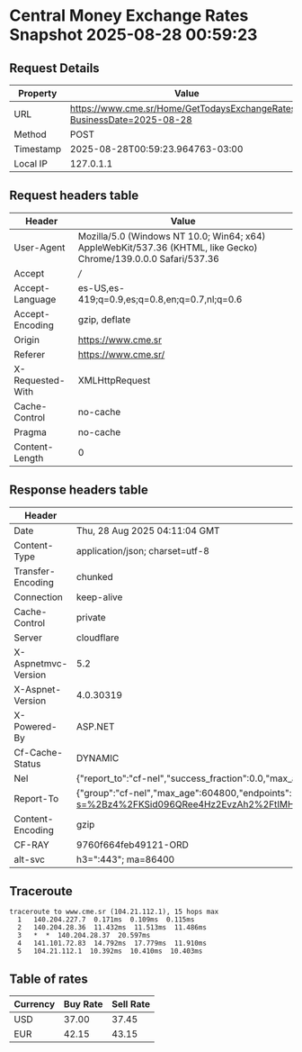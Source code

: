 # Central Money Exchange Rates Snapshot 2025-08-28 00:59:23
## Request Details

| Property | Value |
|----------|-------|
| URL | https://www.cme.sr/Home/GetTodaysExchangeRates/?BusinessDate=2025-08-28 |
| Method | POST |
| Timestamp | 2025-08-28T00:59:23.964763-03:00 |
| Local IP | 127.0.1.1 |
    
## Request headers table

| Header | Value |
|--------|-------|
| User-Agent | Mozilla/5.0 (Windows NT 10.0; Win64; x64) AppleWebKit/537.36 (KHTML, like Gecko) Chrome/139.0.0.0 Safari/537.36 |
| Accept | */* |
| Accept-Language | es-US,es-419;q=0.9,es;q=0.8,en;q=0.7,nl;q=0.6 |
| Accept-Encoding | gzip, deflate |
| Origin | https://www.cme.sr |
| Referer | https://www.cme.sr/ |
| X-Requested-With | XMLHttpRequest |
| Cache-Control | no-cache |
| Pragma | no-cache |
| Content-Length | 0 |

    
## Response headers table
| Header | Value |
|--------|-------|
| Date | Thu, 28 Aug 2025 04:11:04 GMT |
| Content-Type | application/json; charset=utf-8 |
| Transfer-Encoding | chunked |
| Connection | keep-alive |
| Cache-Control | private |
| Server | cloudflare |
| X-Aspnetmvc-Version | 5.2 |
| X-Aspnet-Version | 4.0.30319 |
| X-Powered-By | ASP.NET |
| Cf-Cache-Status | DYNAMIC |
| Nel | {"report_to":"cf-nel","success_fraction":0.0,"max_age":604800} |
| Report-To | {"group":"cf-nel","max_age":604800,"endpoints":[{"url":"https://a.nel.cloudflare.com/report/v4?s=%2Bz4%2FKSid096QRee4Hz2EvzAh2%2FtIMH7TEfhn53GIbAYHM0WQiRamaePutvikE1QMUDnIENa7NlOSkipCdLn8zcPeuELDSCGr"}]} |
| Content-Encoding | gzip |
| CF-RAY | 9760f664feb49121-ORD |
| alt-svc | h3=":443"; ma=86400 |

## Traceroute 

```
traceroute to www.cme.sr (104.21.112.1), 15 hops max
  1   140.204.227.7  0.171ms  0.109ms  0.115ms 
  2   140.204.28.36  11.432ms  11.513ms  11.486ms 
  3   *  *  140.204.28.37  20.597ms 
  4   141.101.72.83  14.792ms  17.779ms  11.910ms 
  5   104.21.112.1  10.392ms  10.410ms  10.403ms 

```


## Table of rates

| Currency | Buy Rate | Sell Rate |
|----------|----------|-----------|
| USD | 37.00 | 37.45 |
| EUR | 42.15 | 43.15 |
